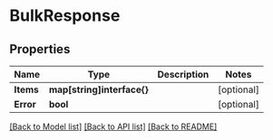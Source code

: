 # BulkResponse

## Properties

Name | Type | Description | Notes
------------ | ------------- | ------------- | -------------
**Items** | **map[string]interface{}** |  | [optional] 
**Error** | **bool** |  | [optional] 

[[Back to Model list]](../README.md#documentation-for-models) [[Back to API list]](../README.md#documentation-for-api-endpoints) [[Back to README]](../README.md)


